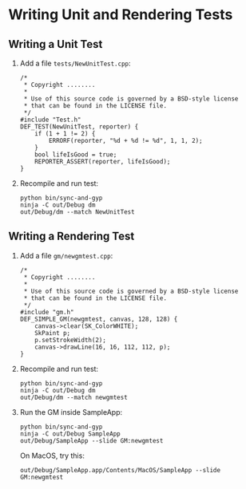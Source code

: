 Writing Unit and Rendering Tests
================================

Writing a Unit Test
-------------------

1.  Add a file `tests/NewUnitTest.cpp`:

    <!--?prettify lang=cc?-->

        /*
         * Copyright ........
         *
         * Use of this source code is governed by a BSD-style license
         * that can be found in the LICENSE file.
         */
        #include "Test.h"
        DEF_TEST(NewUnitTest, reporter) {
            if (1 + 1 != 2) {
                ERRORF(reporter, "%d + %d != %d", 1, 1, 2);
            }
            bool lifeIsGood = true;
            REPORTER_ASSERT(reporter, lifeIsGood);
        }

2.  Recompile and run test:

        python bin/sync-and-gyp
        ninja -C out/Debug dm
        out/Debug/dm --match NewUnitTest

Writing a Rendering Test
------------------------

1.  Add a file `gm/newgmtest.cpp`:

    <!--?prettify lang=cc?-->

        /*
         * Copyright ........
         *
         * Use of this source code is governed by a BSD-style license
         * that can be found in the LICENSE file.
         */
        #include "gm.h"
        DEF_SIMPLE_GM(newgmtest, canvas, 128, 128) {
            canvas->clear(SK_ColorWHITE);
            SkPaint p;
            p.setStrokeWidth(2);
            canvas->drawLine(16, 16, 112, 112, p);
        }

2.  Recompile and run test:

        python bin/sync-and-gyp
        ninja -C out/Debug dm
        out/Debug/dm --match newgmtest

3.  Run the GM inside SampleApp:

        python bin/sync-and-gyp
        ninja -C out/Debug SampleApp
        out/Debug/SampleApp --slide GM:newgmtest

    On MacOS, try this:

        out/Debug/SampleApp.app/Contents/MacOS/SampleApp --slide GM:newgmtest
